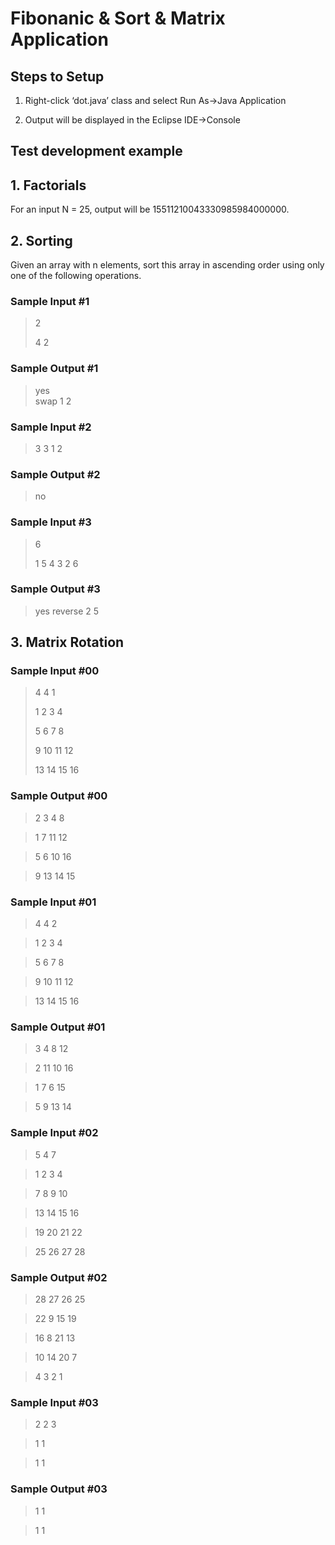 # Fibonanic & Sort & Matrix Application


## Steps to Setup

1. Right-click ‘dot.java’ class and select Run As->Java Application

2. Output will be displayed in the Eclipse IDE->Console


## Test development example



## 1. Factorials

For an input N = 25, output will be 15511210043330985984000000.


## 2. Sorting

Given an array with n elements, sort this array in ascending order using only one of the following operations.


### Sample Input #1

> 2 
> 
> 4 2 

### Sample Output #1

> yes  
> swap 1 2

### Sample Input #2

> 3
> 3 1 2

### Sample Output #2

> no

### Sample Input #3

> 6
> 
> 1 5 4 3 2 6

### Sample Output #3

> yes
> reverse 2 5


## 3. Matrix Rotation

### Sample Input #00

> 4 4 1
> 
> 1 2 3 4
> 
> 5 6 7 8
> 
> 9 10 11 12
> 
> 13 14 15 16

### Sample Output #00

> 2 3 4 8

> 1 7 11 12

> 5 6 10 16

> 9 13 14 15

### Sample Input #01

> 4 4 2

> 1 2 3 4

> 5 6 7 8

> 9 10 11 12

> 13 14 15 16

### Sample Output #01

> 3 4 8 12

> 2 11 10 16

> 1 7 6 15

> 5 9 13 14

### Sample Input #02

> 5 4 7

> 1 2 3 4

> 7 8 9 10

> 13 14 15 16

> 19 20 21 22

> 25 26 27 28

### Sample Output #02

> 28 27 26 25

> 22 9 15 19

> 16 8 21 13

> 10 14 20 7

> 4 3 2 1

### Sample Input #03

> 2 2 3

> 1 1

> 1 1

### Sample Output #03

> 1 1

> 1 1

